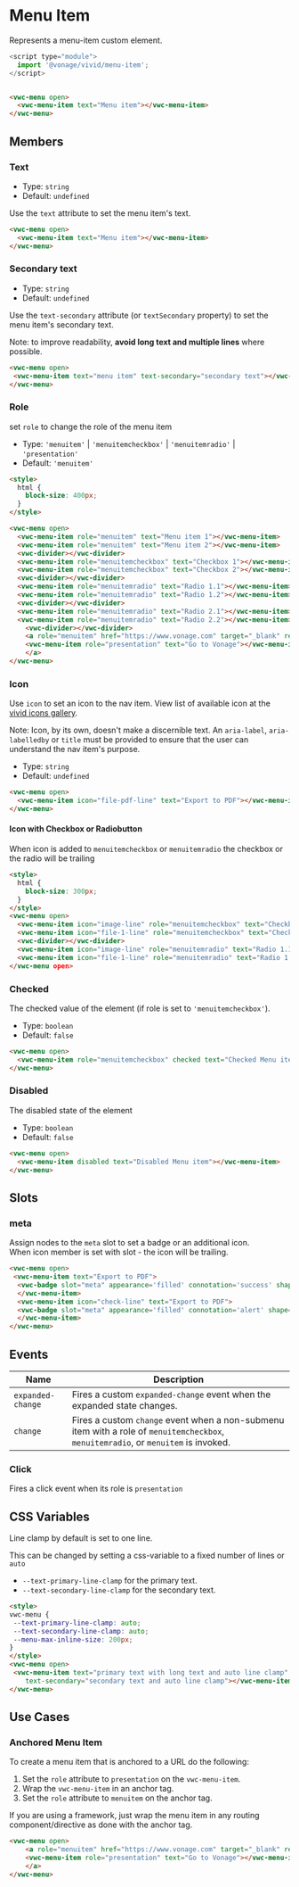 # Menu Item

Represents a menu-item custom element.

```js
<script type="module">
  import '@vonage/vivid/menu-item';
</script>
```

```html preview

<vwc-menu open>
  <vwc-menu-item text="Menu item"></vwc-menu-item>
</vwc-menu>
```

## Members

### Text

- Type: `string`
- Default: `undefined`

Use the `text` attribute to set the menu item's text.

```html preview
<vwc-menu open>
  <vwc-menu-item text="Menu item"></vwc-menu-item>
</vwc-menu>
```

### Secondary text

- Type: `string`
- Default: `undefined`

Use the `text-secondary` attribute (or `textSecondary` property) to set the menu item's secondary text.

Note: to improve readability, **avoid long text and multiple lines** where possible.

```html preview
<vwc-menu open>
 <vwc-menu-item text="menu item" text-secondary="secondary text"></vwc-menu-item>
</vwc-menu>
```

### Role

set `role` to change the role of the menu item

- Type: `'menuitem'` | `'menuitemcheckbox'` | `'menuitemradio'` | `'presentation'`
- Default: `'menuitem'`

```html preview
<style>
  html { 
    block-size: 400px; 
  }
</style>

<vwc-menu open>
  <vwc-menu-item role="menuitem" text="Menu item 1"></vwc-menu-item>
  <vwc-menu-item role="menuitem" text="Menu item 2"></vwc-menu-item>
  <vwc-divider></vwc-divider>
  <vwc-menu-item role="menuitemcheckbox" text="Checkbox 1"></vwc-menu-item>
  <vwc-menu-item role="menuitemcheckbox" text="Checkbox 2"></vwc-menu-item>
  <vwc-divider></vwc-divider>
  <vwc-menu-item role="menuitemradio" text="Radio 1.1"></vwc-menu-item>
  <vwc-menu-item role="menuitemradio" text="Radio 1.2"></vwc-menu-item>
  <vwc-divider></vwc-divider>
  <vwc-menu-item role="menuitemradio" text="Radio 2.1"></vwc-menu-item>
  <vwc-menu-item role="menuitemradio" text="Radio 2.2"></vwc-menu-item>
	<vwc-divider></vwc-divider>
	<a role="menuitem" href="https://www.vonage.com" target="_blank" rel="noopener noreferrer">
  	<vwc-menu-item role="presentation" text="Go to Vonage"></vwc-menu-item>
	</a>
</vwc-menu>
```

### Icon

Use `icon` to set an icon to the nav item.
View list of available icon at the [vivid icons gallery](../../icons/icons-gallery).

Note: Icon, by its own, doesn't make a discernible text. An `aria-label`, `aria-labelledby` or `title` must be provided to ensure that the user can understand the nav item's purpose.

- Type: `string`
- Default: `undefined`

```html preview
<vwc-menu open>
  <vwc-menu-item icon="file-pdf-line" text="Export to PDF"></vwc-menu-item>
</vwc-menu>
```

#### Icon with Checkbox or Radiobutton
When icon is added to `menuitemcheckbox` or `menuitemradio` the checkbox or the radio will be trailing

```html preview
<style>
  html { 
    block-size: 300px; 
  }
</style>
<vwc-menu open>
  <vwc-menu-item icon="image-line" role="menuitemcheckbox" text="Checkbox 1"></vwc-menu-item>
  <vwc-menu-item icon="file-1-line" role="menuitemcheckbox" text="Checkbox 2"></vwc-menu-item>
  <vwc-divider></vwc-divider>
  <vwc-menu-item icon="image-line" role="menuitemradio" text="Radio 1.1"></vwc-menu-item>
  <vwc-menu-item icon="file-1-line" role="menuitemradio" text="Radio 1.1"></vwc-menu-item>
</vwc-menu open>
```

### Checked

The checked value of the element (if role is set to `'menuitemcheckbox'`).

- Type: `boolean`
- Default: `false`

```html preview
<vwc-menu open>
  <vwc-menu-item role="menuitemcheckbox" checked text="Checked Menu item"></vwc-menu-item>
</vwc-menu>
```

### Disabled

The disabled state of the element

- Type: `boolean`
- Default: `false`

```html preview
<vwc-menu open>
  <vwc-menu-item disabled text="Disabled Menu item"></vwc-menu-item>
</vwc-menu>
```

<!-- ### Expanded

The expanded state of the element

- Type: `boolean`
- Default: `false` -->

## Slots
### meta
Assign nodes to the `meta` slot to set a badge or an additional icon.  
When icon member is set with slot - the icon will be trailing.
```html preview
<vwc-menu open>
 <vwc-menu-item text="Export to PDF">
  <vwc-badge slot="meta" appearance='filled' connotation='success' shape='pill' icon='check-solid'></vwc-badge>
  </vwc-menu-item>
  <vwc-menu-item icon="check-line" text="Export to PDF">
  <vwc-badge slot="meta" appearance='filled' connotation='alert' shape='pill' icon='minus-solid'></vwc-badge>
  </vwc-menu-item>
</vwc-menu> 
```

## Events

<div class="table-wrapper">

| Name              | Description                                                                                                                         |
| ----------------- | ----------------------------------------------------------------------------------------------------------------------------------- |
| `expanded-change` | Fires a custom `expanded-change` event when the expanded state changes.                                                             |
| `change`          | Fires a custom `change` event when a non-submenu item with a role of `menuitemcheckbox`, `menuitemradio`, or `menuitem` is invoked. |

</div>

### Click

Fires a click event when its role is `presentation`

## CSS Variables
Line clamp by default is set to one line.  

This can be changed by setting a css-variable to a fixed number of lines or `auto`   
- `--text-primary-line-clamp` for the primary text.
- `--text-secondary-line-clamp` for the secondary text.


```html preview
<style>
vwc-menu {
 --text-primary-line-clamp: auto; 
 --text-secondary-line-clamp: auto;
 --menu-max-inline-size: 200px;
}
</style>
<vwc-menu open>
 <vwc-menu-item text="primary text with long text and auto line clamp"
	text-secondary="secondary text and auto line clamp"></vwc-menu-item>
</vwc-menu>
```

## Use Cases

### Anchored Menu Item

To create a menu item that is anchored to a URL do the following:
1. Set the `role` attribute to `presentation` on the `vwc-menu-item`.
2. Wrap the `vwc-menu-item` in an anchor tag.
3. Set the `role` attribute to `menuitem` on the anchor tag.

If you are using a framework, just wrap the menu item in any routing component/directive as done with the anchor tag.

```html preview
<vwc-menu open>
	<a role="menuitem" href="https://www.vonage.com" target="_blank" rel="noopener noreferrer">
  	<vwc-menu-item role="presentation" text="Go to Vonage"></vwc-menu-item>
	</a>
</vwc-menu>
```

